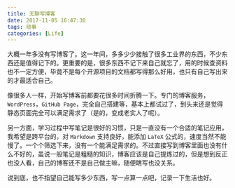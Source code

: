 ```yaml
---
title: 无聊写博客
date: 2017-11-05 16:47:30
tags: 琐事
categories: [Life]
---
```


大概一年多没有写博客了。这一年间，多多少少接触了很多工业界的东西，不少东西还是值得记下的。更重要的是，很多东西不记下来自己就忘了，用的时候查资料也不一定方便，毕竟不是每个开源项目的文档都写得那么好用，也只有自己写出来的才最适合自己。

<!-- more -->

像很多人一样，开始写博客前都要花很多时间折腾一下。专门的博客服务，`WordPress`，`GitHub Page`，完全自己搭建等，基本上都试过了，到头来还是觉得静态页面完全可以满足需求了（是的，变成老实人了呢）。

另一方面，学习过程中写笔记是很好的习惯，只是一直没有一个合适的笔记应用，我希望是跨平台的，对 `Markdown` 支持良好，能添加 `LaTeX` 公式的，速度当然不能慢了。一个个筛选下来，没有一个能满足需求的。不过直接写到博客里面也没有什么不好的，虽说一般笔记是粗糙的知识，博客应该是自己提炼过的，但是想到反正也没人看，自己的博客还不是自己做主嘛，随便瞎写也没关系。

说到底，也不指望自己能写多少东西，写一点算一点吧，记录一下生活也好。
